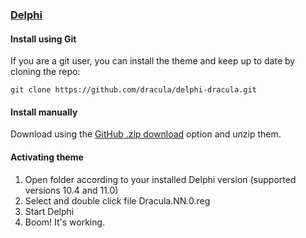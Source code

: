 ### [Delphi](https://www.embarcadero.com/products/delphi)

#### Install using Git

If you are a git user, you can install the theme and keep up to date by cloning the repo:

    git clone https://github.com/dracula/delphi-dracula.git

#### Install manually

Download using the [GitHub .zip download](https://github.com/dracula/delphi-dracula/archive/master.zip) option and unzip them.

#### Activating theme

1. Open folder according to your installed Delphi version (supported versions 10.4 and 11.0)
2. Select and double click file Dracula.NN.0.reg 
3. Start Delphi
4. Boom! It's working.
